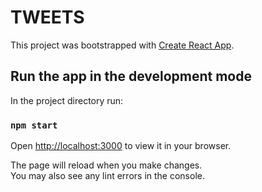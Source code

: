 # TWEETS

This project was bootstrapped with [Create React App](https://github.com/facebook/create-react-app).

## Run the app in the development mode

In the project directory run:

### `npm start`

Open [http://localhost:3000](http://localhost:3000) to view it in your browser.

The page will reload when you make changes.\
You may also see any lint errors in the console.
